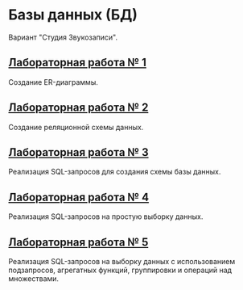 # Базы данных (БД)

Вариант "Студия Звукозаписи".
## [Лабораторная работа № 1](https://github.com/kharbacheuski/BSUIR_LABS/tree/master/6_term/%D0%91%D0%94/lab1)
Создание ER-диаграммы.
## [Лабораторная работа № 2](https://github.com/kharbacheuski/BSUIR_LABS/tree/master/6_term/%D0%91%D0%94/lab2)
Создание реляционной схемы данных.
## [Лабораторная работа № 3](https://github.com/kharbacheuski/BSUIR_LABS/tree/master/6_term/%D0%91%D0%94/lab3)
Реализация SQL-запросов для создания схемы базы данных.
## [Лабораторная работа № 4](https://github.com/kharbacheuski/BSUIR_LABS/tree/master/6_term/%D0%91%D0%94/lab4)
Реализация SQL-запросов на простую выборку данных.
## [Лабораторная работа № 5](https://github.com/kharbacheuski/BSUIR_LABS/tree/master/6_term/%D0%91%D0%94/lab5)
Реализация SQL-запросов на выборку данных с использованием подзапросов, агрегатных функций, группировки и операций над множествами.